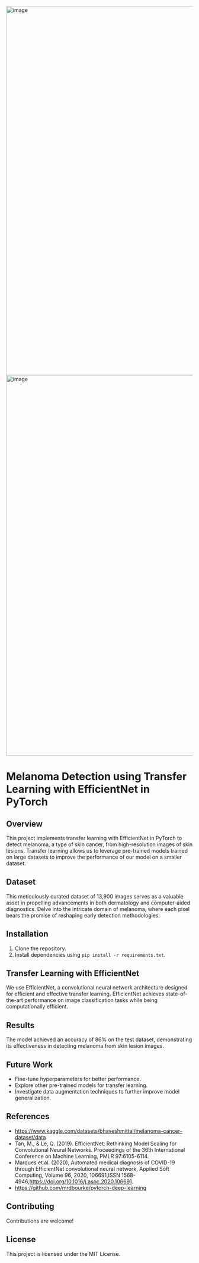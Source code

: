 <img width="993" alt="image" src="https://github.com/emreCanIlik/Automated_Melanoma_Detection_using_EfficientNet_with_PyTorch/assets/118285895/0a042814-b099-41ba-a425-ef4978fa2aee">

<img width="1024" alt="image" src="https://github.com/emreCanIlik/Automated_Melanoma_Detection_using_EfficientNet_with_PyTorch/assets/118285895/abe19617-d5b0-4c98-b54e-885c367bb284">


# Melanoma Detection using Transfer Learning with EfficientNet in PyTorch

## Overview
This project implements transfer learning with EfficientNet in PyTorch to detect melanoma, a type of skin cancer, from high-resolution images of skin lesions. Transfer learning allows us to leverage pre-trained models trained on large datasets to improve the performance of our model on a smaller dataset.

## Dataset
This meticulously curated dataset of 13,900 images serves as a valuable asset in propelling advancements in both dermatology and computer-aided diagnostics. Delve into the intricate domain of melanoma, where each pixel bears the promise of reshaping early detection methodologies.

## Installation
1. Clone the repository.
2. Install dependencies using `pip install -r requirements.txt`.


## Transfer Learning with EfficientNet
We use EfficientNet, a convolutional neural network architecture designed for efficient and effective transfer learning. EfficientNet achieves state-of-the-art performance on image classification tasks while being computationally efficient.

## Results
The model achieved an accuracy of 86% on the test dataset, demonstrating its effectiveness in detecting melanoma from skin lesion images.

## Future Work
- Fine-tune hyperparameters for better performance.
- Explore other pre-trained models for transfer learning.
- Investigate data augmentation techniques to further improve model generalization.

## References
- https://www.kaggle.com/datasets/bhaveshmittal/melanoma-cancer-dataset/data
- Tan, M., & Le, Q. (2019). EfficientNet: Rethinking Model Scaling for Convolutional Neural Networks. Proceedings of the 36th International Conference on Machine Learning, PMLR 97:6105-6114.
- Marques et al. (2020), Automated medical diagnosis of COVID-19 through EfficientNet convolutional neural network, Applied Soft Computing, Volume 96, 2020, 106691,ISSN 1568-4946,https://doi.org/10.1016/j.asoc.2020.106691.
- https://github.com/mrdbourke/pytorch-deep-learning
  
## Contributing
Contributions are welcome! 


## License
This project is licensed under the MIT License.
